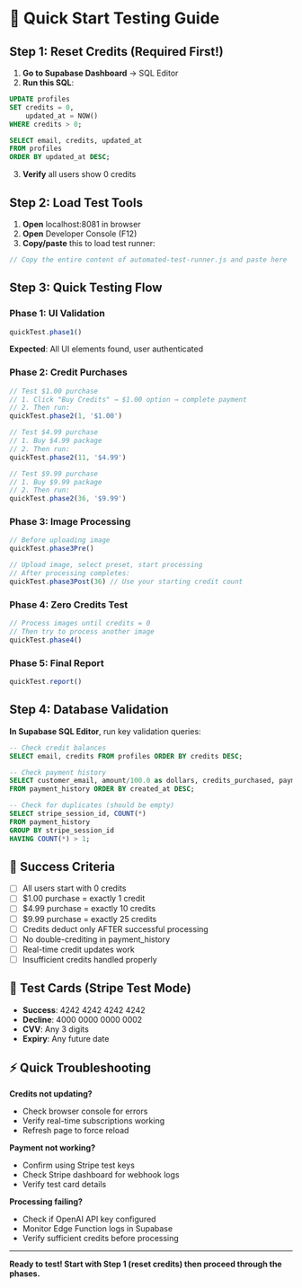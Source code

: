 # 🚀 Quick Start Testing Guide

## Step 1: Reset Credits (Required First!)

1. **Go to Supabase Dashboard** → SQL Editor
2. **Run this SQL**:
```sql
UPDATE profiles 
SET credits = 0, 
    updated_at = NOW()
WHERE credits > 0;

SELECT email, credits, updated_at
FROM profiles 
ORDER BY updated_at DESC;
```
3. **Verify** all users show 0 credits

## Step 2: Load Test Tools

1. **Open** localhost:8081 in browser
2. **Open** Developer Console (F12)
3. **Copy/paste** this to load test runner:

```javascript
// Copy the entire content of automated-test-runner.js and paste here
```

## Step 3: Quick Testing Flow

### Phase 1: UI Validation
```javascript
quickTest.phase1()
```
**Expected**: All UI elements found, user authenticated

### Phase 2: Credit Purchases
```javascript
// Test $1.00 purchase
// 1. Click "Buy Credits" → $1.00 option → complete payment
// 2. Then run:
quickTest.phase2(1, '$1.00')

// Test $4.99 purchase  
// 1. Buy $4.99 package
// 2. Then run:
quickTest.phase2(11, '$4.99')

// Test $9.99 purchase
// 1. Buy $9.99 package  
// 2. Then run:
quickTest.phase2(36, '$9.99')
```

### Phase 3: Image Processing
```javascript
// Before uploading image
quickTest.phase3Pre()

// Upload image, select preset, start processing
// After processing completes:
quickTest.phase3Post(36) // Use your starting credit count
```

### Phase 4: Zero Credits Test
```javascript
// Process images until credits = 0
// Then try to process another image
quickTest.phase4()
```

### Phase 5: Final Report
```javascript
quickTest.report()
```

## Step 4: Database Validation

**In Supabase SQL Editor**, run key validation queries:

```sql
-- Check credit balances
SELECT email, credits FROM profiles ORDER BY credits DESC;

-- Check payment history
SELECT customer_email, amount/100.0 as dollars, credits_purchased, payment_status 
FROM payment_history ORDER BY created_at DESC;

-- Check for duplicates (should be empty)
SELECT stripe_session_id, COUNT(*) 
FROM payment_history 
GROUP BY stripe_session_id 
HAVING COUNT(*) > 1;
```

## 🎯 Success Criteria

- [ ] All users start with 0 credits
- [ ] $1.00 purchase = exactly 1 credit
- [ ] $4.99 purchase = exactly 10 credits  
- [ ] $9.99 purchase = exactly 25 credits
- [ ] Credits deduct only AFTER successful processing
- [ ] No double-crediting in payment_history
- [ ] Real-time credit updates work
- [ ] Insufficient credits handled properly

## 🚨 Test Cards (Stripe Test Mode)

- **Success**: 4242 4242 4242 4242
- **Decline**: 4000 0000 0000 0002
- **CVV**: Any 3 digits
- **Expiry**: Any future date

## ⚡ Quick Troubleshooting

**Credits not updating?**
- Check browser console for errors
- Verify real-time subscriptions working
- Refresh page to force reload

**Payment not working?**
- Confirm using Stripe test keys
- Check Stripe dashboard for webhook logs
- Verify test card details

**Processing failing?**
- Check if OpenAI API key configured
- Monitor Edge Function logs in Supabase
- Verify sufficient credits before processing

---

**Ready to test! Start with Step 1 (reset credits) then proceed through the phases.**